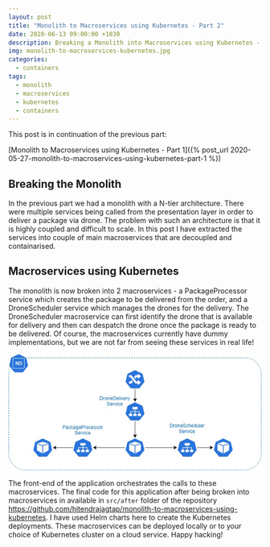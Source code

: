 ```yaml
---
layout: post
title: "Monolith to Macroservices using Kubernetes - Part 2"
date: 2020-06-13 09:00:00 +1030
description: Breaking a Monolith into Macroservices using Kubernetes - Part 2.
img: monolith-to-macroservices-kubernetes.jpg
categories:
  - containers
tags:
  - monolith
  - macroservices
  - kubernetes
  - containers
---
```

This post is in continuation of the previous part:

[Monolith to Macroservices using Kubernetes - Part 1]({% post_url 2020-05-27-monolith-to-macroservices-using-kubernetes-part-1 %})

## Breaking the Monolith

In the previous part we had a monolith with a N-tier architecture. There were multiple services being called from the presentation layer in order to deliver a package via drone. The problem with such an architecture is that it is highly coupled and difficult to scale. In this post I have extracted the services into couple of main macroservices that are decoupled and containarised.

## Macroservices using Kubernetes

The monolith is now broken into 2 macroservices - a PackageProcessor service which creates the package to be delivered from the order, and a DroneScheduler service which manages the drones for the delivery. The DroneScheduler macroservice can first identify the drone that is available for delivery and then can despatch the drone once the package is ready to be delivered. Of course, the macroservices currently have dummy implementations, but we are not far from seeing these services in real life!

<p align="center">
  <img src="/assets/img/macroservices.jpg" alt="Macroservices" />
</p>

The front-end of the application orchestrates the calls to these macroservices. The final code for this application after being broken into macroservices in available in `src/after` folder of the repository <https://github.com/hitendrajagtap/monolith-to-macroservices-using-kubernetes>. I have used Helm charts here to create the Kubernetes deployments. These macroservices can be deployed locally or to your choice of Kubernetes cluster on a cloud service. Happy hacking!
